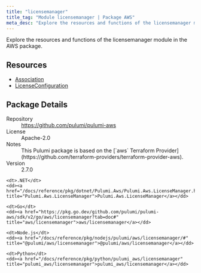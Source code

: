 ```yaml
---
title: "licensemanager"
title_tag: "Module licensemanager | Package AWS"
meta_desc: "Explore the resources and functions of the licensemanager module in the AWS package."
---
```


<!-- WARNING: this file was generated by Pulumi Docs Generator. -->
<!-- Do not edit by hand unless you're certain you know what you are doing! -->

Explore the resources and functions of the licensemanager module in the AWS package.

<h2 id="resources">Resources</h2>
<ul class="api">
    <li><a href="association" title="Association"><span class="symbol resource"></span>Association</a></li>
    <li><a href="licenseconfiguration" title="LicenseConfiguration"><span class="symbol resource"></span>LicenseConfiguration</a></li>
</ul>

<h2 id="package-details">Package Details</h2>
<dl class="package-details">
	<dt>Repository</dt>
	<dd><a href="https://github.com/pulumi/pulumi-aws">https://github.com/pulumi/pulumi-aws</a></dd>
	<dt>License</dt>
	<dd>Apache-2.0</dd>
	<dt>Notes</dt>
	<dd>This Pulumi package is based on the [`aws` Terraform Provider](https://github.com/terraform-providers/terraform-provider-aws).</dd>
	<dt>Version</dt>
	<dd>2.7.0</dd>
</dl>



<dl class="tabular">

    <dt>.NET</dt>
    <dd><a href="/docs/reference/pkg/dotnet/Pulumi.Aws/Pulumi.Aws.LicenseManager.html" title="Pulumi.Aws.LicenseManager">Pulumi.Aws.LicenseManager</a></dd>

    <dt>Go</dt>
    <dd><a href="https://pkg.go.dev/github.com/pulumi/pulumi-aws/sdk/v2/go/aws/licensemanager?tab=doc#" title="aws/licensemanager">aws/licensemanager</a></dd>

    <dt>Node.js</dt>
    <dd><a href="/docs/reference/pkg/nodejs/pulumi/aws/licensemanager/#" title="@pulumi/aws/licensemanager">@pulumi/aws/licensemanager</a></dd>

    <dt>Python</dt>
    <dd><a href="/docs/reference/pkg/python/pulumi_aws/licensemanager" title="pulumi_aws/licensemanager">pulumi_aws/licensemanager</a></dd>

</dl>

